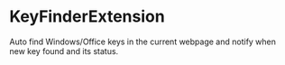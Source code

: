 # KeyFinderExtension
Auto find Windows/Office keys in the current webpage and notify when new key found and its status.
